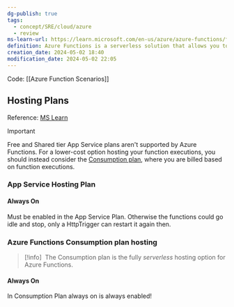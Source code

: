 ```yaml
---
dg-publish: true
tags:
  - concept/SRE/cloud/azure
  - review
ms-learn-url: https://learn.microsoft.com/en-us/azure/azure-functions/functions-overview?pivots=programming-language-csharp
definition: Azure Functions is a serverless solution that allows you to write less code, maintain less infrastructure, and save on costs
creation_date: 2024-05-02 18:40
modification_date: 2024-05-02 22:05
---
```

Code: [[Azure Function Scenarios]]


## Hosting Plans

Reference: [MS Learn](https://learn.microsoft.com/en-us/azure/azure-functions/dedicated-plan)


> [!important] 
> Free and Shared tier App Service plans aren't supported by Azure Functions. For a lower-cost option hosting your function executions, you should instead consider the [Consumption plan](https://learn.microsoft.com/en-us/azure/azure-functions/consumption-plan), where you are billed based on function executions.

### App Service Hosting Plan
#### Always On

Must be enabled in the App Service Plan.
Otherwise the functions could go idle and stop, only a HttpTrigger can restart it again then.
### Azure Functions Consumption plan hosting


> [!info] 
>  The Consumption plan is the fully _serverless_ hosting option for Azure Functions.

#### Always On

In Consumption Plan always on is always enabled!